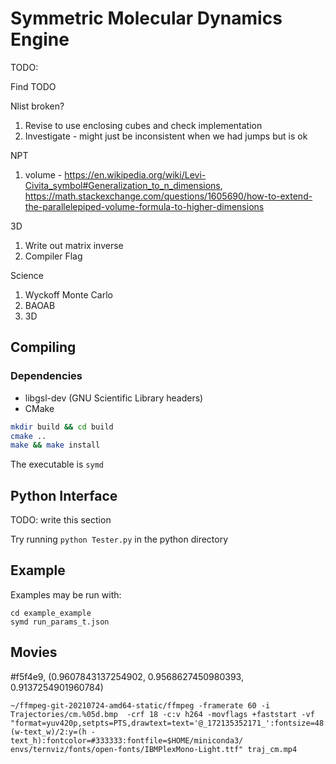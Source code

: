 Symmetric Molecular Dynamics Engine
=========================

TODO:

Find TODO

Nlist broken?
1. Revise to use enclosing cubes and check implementation
2. Investigate - might just be inconsistent when we had jumps but is ok


NPT
1. volume - https://en.wikipedia.org/wiki/Levi-Civita_symbol#Generalization_to_n_dimensions, https://math.stackexchange.com/questions/1605690/how-to-extend-the-parallelepiped-volume-formula-to-higher-dimensions

3D
1. Write out matrix inverse
2. Compiler Flag

Science
1. Wyckoff Monte Carlo
2. BAOAB
3. 3D


Compiling
-------------------------

### Dependencies

 * libgsl-dev (GNU Scientific Library headers)
 * CMake

```sh
mkdir build && cd build
cmake ..
make && make install
```
The executable is `symd`

Python Interface
-----------------
TODO: write this section

Try running `python Tester.py` in the python directory

Example
-------------------------
Examples may be run with:

    cd example_example
    symd run_params_t.json


Movies
----------

#f5f4e9, (0.9607843137254902, 0.9568627450980393, 0.9137254901960784)


```
~/ffmpeg-git-20210724-amd64-static/ffmpeg -framerate 60 -i Trajectories/cm.%05d.bmp  -crf 18 -c:v h264 -movflags +faststart -vf "format=yuv420p,setpts=PTS,drawtext=text='@_172135352171_':fontsize=48:x=(w-text_w)/2:y=(h - text_h):fontcolor=#333333:fontfile=$HOME/miniconda3/
envs/ternviz/fonts/open-fonts/IBMPlexMono-Light.ttf" traj_cm.mp4
```
